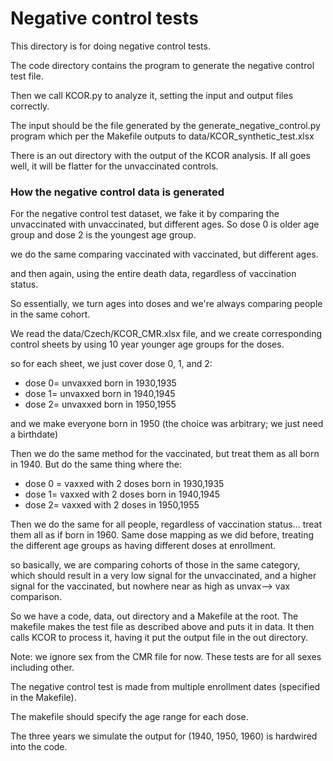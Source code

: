 # Negative control tests

This directory is for doing negative control tests.

The code directory contains the program to generate the negative control test file.

Then we call KCOR.py to analyze it, setting the input and output files correctly.

The input should be the file generated by the generate_negative_control.py program which per the Makefile outputs to data/KCOR_synthetic_test.xlsx

There is an out directory with the output of the KCOR analysis. If all goes well, it will be flatter for the unvaccinated controls.

### How the negative control data is generated

For the negative control test dataset, we fake it by comparing the unvaccinated with unvaccinated, but different ages. So dose 0 is older age group and dose 2 is the youngest age group.

we do the same comparing vaccinated with vaccinated, but different ages. 

and then again, using the entire death data, regardless of vaccination status.

So essentially, we turn ages into doses and we're always comparing people in the same cohort.

We read the data/Czech/KCOR_CMR.xlsx file, and we create corresponding control sheets by using 10 year younger age groups for the doses.

so for each sheet, we just cover dose 0, 1, and 2:

- dose 0= unvaxxed born in 1930,1935
- dose 1= unvaxxed born in 1940,1945
- dose 2= unvaxxed born in 1950,1955

and we make everyone born in 1950 (the choice was arbitrary; we just need a birthdate)

Then we do the same method for the vaccinated, but treat them as all born in 1940. But do the same thing where the:
- dose 0 = vaxxed with 2 doses born in 1930,1935
- dose 1= vaxxed with 2 doses born in 1940,1945
- dose 2= vaxxed with 2 doses in 1950,1955

Then we do the same for all people, regardless of vaccination status... treat them all as if born in 1960. Same dose mapping as we did before, treating the different age groups as having different doses at enrollment.

so basically, we are comparing cohorts of those in the same category, which should result in a very low signal for the unvaccinated, and a higher signal for the vaccinated, but nowhere near as high as unvax--> vax comparison.

So we have a code, data, out directory and a Makefile at the root. The makefile makes the test file as described above and puts it in data. It then calls KCOR to process it, having it put the output file in the out directory.

Note: we ignore sex from the CMR file for now. These tests are for all sexes including other.

The negative control test is made from multiple enrollment dates (specified in the Makefile).

The makefile should specify the age range for each dose.

The three years we simulate the output for (1940, 1950, 1960) is hardwired into the code.

